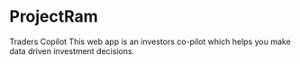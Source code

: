 # ProjectRam
Traders Copilot
This web app is an investors co-pilot which helps you make data driven investment decisions.
